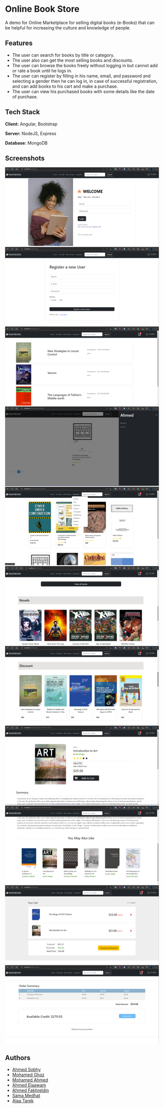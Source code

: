 
# Online Book Store

A demo for Online Marketplace for selling digital books (e-Books) that can be helpful for increasing the culture and knowledge of people. 


## Features

- The user can search for books by title or category. 
- The user also can get the most selling books and discounts.
- The user can browse the books freely without logging in but cannot add or rate a book until he logs in. 
- The user can register by filling in his name, email, and password and selecting a gender then he can log in, in case of successful registration, and can add books to his cart and make a purchase.
- The user can view his purchased books with some details like the date of purchase.


## Tech Stack

**Client:** Angular, Bootstrap

**Server:** NodeJS, Express

**Database:** MongoDB


## Screenshots

![](Screenshots/login.png)
![](Screenshots/reg.png)
![](Screenshots/mybooks.png)
![](Screenshots/pro.png)
![](Screenshots/catego.png)
![](Screenshots/novels.png)
![](Screenshots/dis.png)
![](Screenshots/isbm.png)
![](Screenshots/maylike.png)
![](Screenshots/cart.png)
![](Screenshots/check.png)



## Authors

- [Ahmed Sobhy](https://github.com/AhmdSobhy)
- [Mohamed Ghoz](https://github.com/MedoGhoz)
- [Mohamed Ahmed ](https://github.com/ZeusDes)
- [Ahmed Elaawam](https://github.com/ArEl3wam)
- [Ahmed Fakhreldin](https://github.com/ahmedfakhr1)
- [Sama Medhat](https://github.com/SamaMedhat1)
- [Alaa Tarek](https://github.com/alaa200112)


